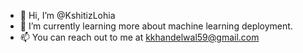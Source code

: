 - 👋 Hi, I’m @KshitizLohia
- 🌱 I’m currently learning more about machine learning deployment.
- 📫 You can reach out to me at kkhandelwal59@gmail.com
